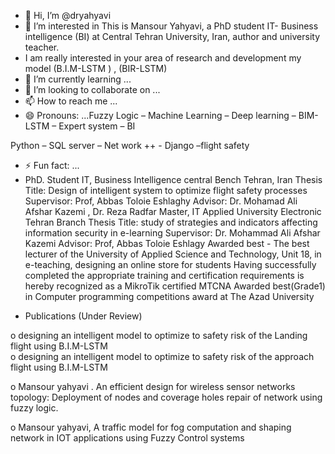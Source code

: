 - 👋 Hi, I’m @dryahyavi   
- 👀 I’m interested in  This is Mansour Yahyavi, a PhD student IT- Business intelligence (BI) at Central Tehran University, Iran, author and university teacher.
- I am really interested in your area of research and development my model (B.I.M-LSTM )  , (BIR-LSTM)  
- 🌱 I’m currently learning ...
- 💞️ I’m looking to collaborate on ...
- 📫 How to reach me ...
- 😄 Pronouns: ...Fuzzy Logic – Machine Learning – Deep learning – BIM-LSTM – Expert system – BI 

 Python – SQL server – Net work ++ - Django –flight safety 

- ⚡ Fun fact: ...
- PhD. Student IT, Business Intelligence central Bench Tehran, Iran
Thesis Title: Design of intelligent system to optimize flight safety processes
Supervisor: Prof, Abbas Toloie Eshlaghy    Advisor: Dr. Mohamad Ali Afshar Kazemi , Dr. Reza Radfar
Master, IT   Applied
University Electronic Tehran Branch
Thesis Title: study of strategies and indicators affecting information security in e-learning   Supervisor: Dr. Mohammad Ali Afshar Kazemi Advisor: Prof, Abbas Toloie Eshlagy
Awarded best - The best lecturer of the University of  Applied Science and Technology, Unit 18, in e-teaching, designing an online store for students                                                                                                                                                                                                                                                                              Having successfully completed the appropriate training and certification requirements is hereby recognized as  a MikroTik  certified MTCNA                                                                                                                                                                                                                                                                                      Awarded best(Grade1)  in Computer programming competitions  award at The Azad University                                                                                                                                                                                                                                                                                                 

<!---
dryahyavi/dryahyavi is a ✨ special ✨ repository because its `README.md` (this file) appears on your GitHub profile.
You can click the Preview link to take a look at your changes.
--->
-	Publications (Under Review) 

o	designing an intelligent model to optimize to safety risk of the Landing flight using B.I.M-LSTM  
o	designing an intelligent model to optimize to safety risk of the approach flight using B.I.M-LSTM 

o	Mansour yahyavi . An efficient design for wireless sensor networks topology: Deployment of nodes and coverage holes repair of network using fuzzy logic.

o	Mansour yahyavi, A traffic model for fog computation and shaping network in IOT                     applications using Fuzzy Control systems

